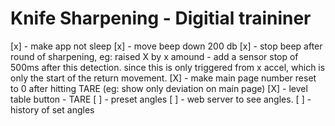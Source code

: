 # Knife Sharpening - Digitial traininer

[x] - make app not sleep
[x] - move beep down 200 db
[x] - stop beep after round of sharpening, eg: raised X by x amound - add a sensor stop of 500ms after this detection. since this is only triggered from x accel, which is only the start of the return movement.
[X] - make main page number reset to 0 after hitting TARE (eg: show only deviation on main page)
[X] - level table button - TARE
[ ] - preset angles
[ ] - web server to see angles.
[ ] - history of set angles
